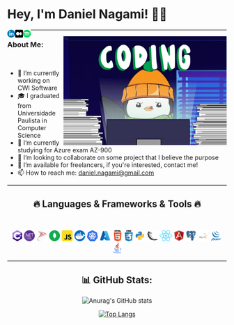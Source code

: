# Hey, I'm Daniel Nagami! 🙋‍♂️

<a href='https://www.linkedin.com/in/daniel-nagami/' target="_blank"><img align='left' alt="linkedin" src="images/icon-linkedin2.png" height='18px'/></a>
<a href='https://medium.com/@daniel.nagami' target="_blank"><img align='left' alt="medium" src="images/icon-medium.png" height='18px'/></a>
<a href='https://open.spotify.com/user/danielnagami' target="_blank"><img align='left' alt="spotify" src="images/icon-spotify.png" height='18px'/></a>
<hr>

<img align="right" height="250" width="375" alt="pudgy-coding" src="images/pudgy-coding.gif" />

### About Me:
<br>

- 🏢 I’m currently working on CWI Software
- 🎓 I graduated from Universidade Paulista in Computer Science
- 🌱 I’m currently studying for Azure exam AZ-900
- 👯 I’m looking to collaborate on some project that I believe the purpose
- 🔭 I’m available for freelancers, if you're interested, contact me!
- 📫 How to reach me: daniel.nagami@gmail.com
<hr>
<h2 align="center">🔥 Languages & Frameworks & Tools 🔥</h2>
<br>
<p align="center">
  <code><img title="C#" height="25" src="images/icon-csharp.png"></code>
  <code><img title=".NetCore" height="25" src="images/icon-dotnet-core.png"></code>
  <code><img title="SqlServer" height="25" src="images/icon-sqlserver.png"></code>
  <code><img title="MongoDb" height="25" src="images/icon-mongodb.svg"></code>
  <code><img title="Javascript" height="25" src="images/icon-javascript.png"></code>
  <code><img title="Docker" height="25" src="images/icon-docker.png"></code>
  <code><img title="Kubernetes" height="25" src="images/icon-kubernetes.png"></code>
  <code><img title="Azure" height="25" src="images/icon-azure.png"></code>
  <code><img title="HTML5" height="25" src="images/icon-html.png"></code>
  <code><img title="CSS" height="25" src="images/icon-css.png"></code>
  <code><img title="Python" height="25" src="images/icon-python.png"></code>
  <code><img title="Flask" height="25" src="images/icon-flask.svg"></code>
  <code><img title="React" height="25" src="images/icon-react.png"></code>
  <code><img title="Angular" height="25" src="images/icon-angular.svg"></code>
  <code><img title="PostgreSQL" height="25" src="images/icon-postgresql.png"></code>
  <code><img title="MySQL" height="25" src="images/icon-mysql.svg"></code>
  <code><img title="JQuery" height="25" src="images/icon-jquery.png"></code>
  <code><img title="Java" height="25" src="images/icon-java.svg"></code>
</p>
<hr>

<h2 align="center">📊 GitHub Stats:</h2>
<div align="center" width="350px">
  
![Anurag's GitHub stats](https://github-readme-stats.vercel.app/api?username=danielnagami&show_icons=true&theme=dark)

[![Top Langs](https://github-readme-stats.vercel.app/api/top-langs/?username=danielnagami&theme=dark)](https://github.com/danielnagami/github-readme-stats)

</div>
